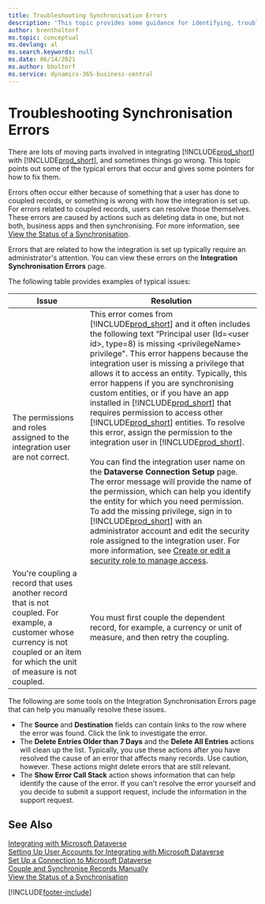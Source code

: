 ```yaml
---
title: Troubleshooting Synchronisation Errors
description: 'This topic provides some guidance for identifying, troubleshooting and resolving Synchronisation errors.'
author: brentholtorf
ms.topic: conceptual
ms.devlang: al
ms.search.keywords: null
ms.date: 06/14/2021
ms.author: bholtorf
ms.service: dynamics-365-business-central
---
```

# <a name="troubleshooting-synchronization-errors"></a>Troubleshooting Synchronisation Errors


There are lots of moving parts involved in integrating [!INCLUDE[prod_short](includes/prod_short.md)] with [!INCLUDE[prod_short](includes/cds_long_md.md)], and sometimes things go wrong. This topic points out some of the typical errors that occur and gives some pointers for how to fix them.

Errors often occur either because of something that a user has done to coupled records, or something is wrong with how the integration is set up. For errors related to coupled records, users can resolve those themselves. These errors are caused by actions such as deleting data in one, but not both, business apps and then synchronising. For more information, see [View the Status of a Synchronisation](admin-how-to-view-synchronization-status.md).

Errors that are related to how the integration is set up typically require an administrator's attention. You can view these errors on the **Integration Synchronisation Errors** page. 

The following table provides examples of typical issues:  

|Issue  |Resolution  |
|---------|---------|
|The permissions and roles assigned to the integration user are not correct. | This error comes from [!INCLUDE[prod_short](includes/cds_long_md.md)] and it often includes the following text “Principal user (Id=\<user id>, type=8) is missing \<privilegeName> privilege". This error happens because the integration user is missing a privilege that allows it to access an entity. Typically, this error happens if you are synchronising custom entities, or if you have an app installed in [!INCLUDE[prod_short](includes/cds_long_md.md)] that requires permission to access other [!INCLUDE[prod_short](includes/cds_long_md.md)] entities. To resolve this error, assign the permission to the integration user in [!INCLUDE[prod_short](includes/cds_long_md.md)].<br><br> You can find the integration user name on the **Dataverse Connection Setup** page. The error message will provide the name of the permission, which can help you identify the entity for which you need permission. To add the missing privilege, sign in to [!INCLUDE[prod_short](includes/cds_long_md.md)] with an administrator account and edit the security role assigned to the integration user. For more information, see [Create or edit a security role to manage access](/power-platform/admin/create-edit-security-role). |
|You're coupling a record that uses another record that is not coupled. For example, a customer whose currency is not coupled or an item for which the unit of measure is not coupled. | You must first couple the dependent record, for example, a currency or unit of measure, and then retry the coupling. |

The following are some tools on the Integration Synchronisation Errors page that can help you manually resolve these issues.  

* The **Source** and **Destination** fields can contain links to the row where the error was found. Click the link to investigate the error.  
* The **Delete Entries Older than 7 Days** and the **Delete All Entries** actions will clean up the list. Typically, you use these actions after you have resolved the cause of an error that affects many records. Use caution, however. These actions might delete errors that are still relevant.
* The **Show Error Call Stack** action shows information that can help identify the cause of the error. If you can't resolve the error yourself and you decide to submit a support request, include the information in the support request.

## <a name="see-also"></a>See Also
[Integrating with Microsoft Dataverse](admin-prepare-dynamics-365-for-sales-for-integration.md)  
[Setting Up User Accounts for Integrating with Microsoft Dataverse](admin-setting-up-integration-with-dynamics-sales.md)  
[Set Up a Connection to Microsoft Dataverse](admin-how-to-set-up-a-dynamics-crm-connection.md)  
[Couple and Synchronise Records Manually](admin-how-to-couple-and-synchronize-records-manually.md)  
[View the Status of a Synchronisation](admin-how-to-view-synchronization-status.md)  


[!INCLUDE[footer-include](includes/footer-banner.md)]
